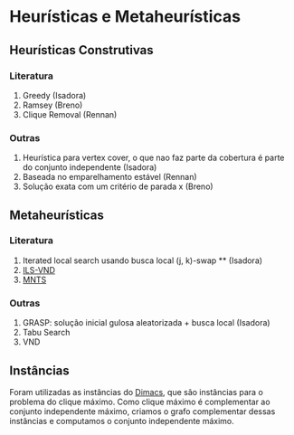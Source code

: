 # Heurísticas e Metaheurísticas

## Heurísticas Construtivas
### Literatura
1. Greedy (Isadora)
1. Ramsey (Breno)
1. Clique Removal (Rennan)
### Outras
1. Heurística para vertex cover, o que nao faz parte da cobertura é parte do conjunto independente (Isadora)
1. Baseada no emparelhamento estável (Rennan)
1. Solução exata com um critério de parada x (Breno)

## Metaheurísticas
### Literatura
1. Iterated local search usando busca local (j, k)-swap **  (Isadora)
1. [ILS-VND](https://link.springer.com/content/pdf/10.1007%2Fs11590-017-1128-7.pdf)
1. [MNTS](http://www.info.univ-angers.fr/pub/hao/clique.html)

### Outras
1. GRASP: solução inicial gulosa aleatorizada + busca local  (Isadora)
1. Tabu Search
1. VND


## Instâncias
Foram utilizadas as instâncias do [Dimacs](http://iridia.ulb.ac.be/~fmascia/maximum_clique/DIMACS-benchmark#detC250.9), que são instâncias para o problema do clique máximo. Como clique máximo é complementar ao conjunto independente máximo, criamos o grafo complementar dessas instâncias e computamos o conjunto independente máximo.
